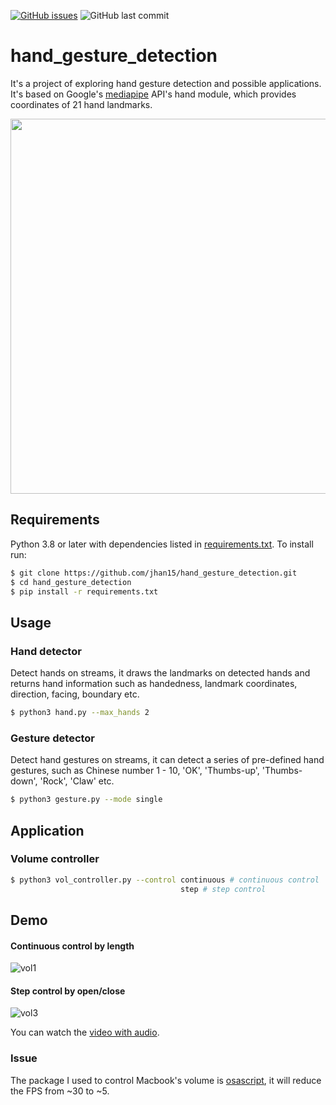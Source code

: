 [![GitHub issues](https://img.shields.io/github/issues/jhan15/hand_gesture_detection)](https://github.com/jhan15/hand_gesture_detection/issues)
![GitHub last commit](https://img.shields.io/github/last-commit/jhan15/hand_gesture_detection?color=ff69b4)

# hand_gesture_detection
It's a project of exploring hand gesture detection and possible applications. It's based on Google's [mediapipe](https://github.com/google/mediapipe) API's hand module, which provides coordinates of 21 hand landmarks.

<p align="center">
  <img src="https://user-images.githubusercontent.com/62132206/124274282-5af07f80-db41-11eb-9ac8-bf14d9680d68.png?raw=true" width="600">
</p>

## Requirements
Python 3.8 or later with dependencies listed in [requirements.txt](https://github.com/jhan15/gesture_detection/blob/master/requirements.txt). To install run:

```bash
$ git clone https://github.com/jhan15/hand_gesture_detection.git
$ cd hand_gesture_detection
$ pip install -r requirements.txt
```

## Usage

### Hand detector
Detect hands on streams, it draws the landmarks on detected hands and returns hand information such as handedness, landmark coordinates, direction, facing, boundary etc.

```bash
$ python3 hand.py --max_hands 2
```

### Gesture detector
Detect hand gestures on streams, it can detect a series of pre-defined hand gestures, such as Chinese number 1 - 10, 'OK', 'Thumbs-up', 'Thumbs-down', 'Rock', 'Claw' etc.

```bash
$ python3 gesture.py --mode single
```

## Application
### Volume controller

```bash
$ python3 vol_controller.py --control continuous # continuous control
                                      step # step control
```

## Demo

#### Continuous control by length

![vol1](https://user-images.githubusercontent.com/62132206/121547644-9a2d2400-ca0c-11eb-9141-a280243f71b0.gif)

#### Step control by open/close

![vol3](https://user-images.githubusercontent.com/62132206/121547653-9c8f7e00-ca0c-11eb-9319-e75a4e96cf6f.gif)

You can watch the [video with audio](https://www.youtube.com/watch?v=l3ukvTslEB0).

### Issue

The package I used to control Macbook's volume is [osascript](https://github.com/andrewp-as-is/osascript.py), it will reduce the FPS from ~30 to ~5.
